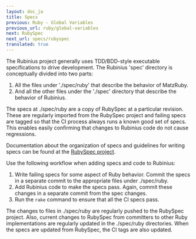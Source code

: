 ```yaml
---
layout: doc_ja
title: Specs
previous: Ruby - Global Variables
previous_url: ruby/global-variables
next: RubySpec
next_url: specs/rubyspec
translated: true
---
```


The Rubinius project generally uses TDD/BDD-style executable specifications to
drive development. The Rubinius 'spec' directory is conceptually divided into
two parts:

  1. All the files under './spec/ruby' that describe the behavior of MatzRuby.
  2. And all the other files under the './spec' directory that describe the
     behavior of Rubinius.

The specs at ./spec/ruby are a copy of RubySpec at a particular revision.
These are regularly imported from the RubySpec project and failing specs are
tagged so that the CI process always runs a known good set of specs. This
enables easily confirming that changes to Rubinius code do not cause
regressions.

Documentation about the organization of specs and guidelines for writing specs
can be found at the [RubySpec project](http://rubyspec.org/).

Use the following workflow when adding specs and code to Rubinius:

  1. Write failing specs for some aspect of Ruby behavior. Commit the specs in
     a separate commit to the appropriate files under ./spec/ruby.
  2. Add Rubinius code to make the specs pass. Again, commit these changes in
     a separate commit from the spec changes.
  3. Run the `rake` command to ensure that all the CI specs pass.

The changes to files in ./spec/ruby are regularly pushed to the RubySpec
project. Also, current changes to RubySpec from committers to other Ruby
implementations are regularly updated in the ./spec/ruby directories. When the
specs are updated from RubySpec, the CI tags are also updated.
